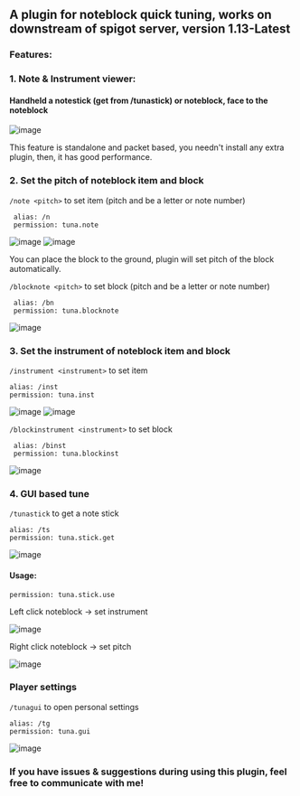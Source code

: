 ## A plugin for noteblock quick tuning, works on downstream of spigot server, version 1.13-Latest

### Features:

 ### 1. Note & Instrument viewer:
   #### Handheld a notestick (get from /tunastick) or noteblock, face to the noteblock
   
   ![image](https://github.com/Lumine1909/TunaReload/assets/133463833/bedf53a8-fc70-4894-9fdf-78265a47d02d)
   
   This feature is standalone and packet based, you needn't install any extra plugin, then, it has good performance.
   <br>

   
### 2. Set the pitch of noteblock item and block
   `/note <pitch>` to set item (pitch and be a letter or note number) <br>
     
     alias: /n
     permission: tuna.note
   
   ![image](https://github.com/Lumine1909/TunaReload/assets/133463833/030dd4df-c4aa-47e8-ba4e-307bd88c6ea8)
   ![image](https://github.com/Lumine1909/TunaReload/assets/133463833/fc4596d9-e89f-4573-abbd-7825e7a6ea26)

   You can place the block to the ground, plugin will set pitch of the block automatically.
  <br>


  `/blocknote <pitch>` to set block (pitch and be a letter or note number) <br>
  
     alias: /bn
     permission: tuna.blocknote

   ![image](https://github.com/Lumine1909/TunaReload/assets/133463833/538b608d-4e64-4402-a98d-fc73f42acc7e)
   <br>
### 3. Set the instrument of noteblock item and block
  `/instrument <instrument>` to set item <br>
  
    alias: /inst
    permission: tuna.inst

  ![image](https://github.com/Lumine1909/TunaReload/assets/133463833/f26ef0ba-ec00-4b34-80d9-2baa63efb4e1)
  ![image](https://github.com/Lumine1909/TunaReload/assets/133463833/3917b6c4-ce76-4f22-95c2-bc19cf4de05e)


  `/blockinstrument <instrument>` to set block <br>
  
     alias: /binst
     permission: tuna.blockinst

![image](https://github.com/Lumine1909/TunaReload/assets/133463833/42d59dfc-b00d-4080-bcee-99a062d1ed85)
   <br>  

### 4. GUI based tune

  `/tunastick` to get a note stick <br>
  
    alias: /ts
    permission: tuna.stick.get

  ![image](https://github.com/Lumine1909/TunaReload/assets/133463833/312df2bd-a5eb-42dc-8e3c-f6e207e6eb9e)


  #### Usage:

  `permission: tuna.stick.use`

  Left click noteblock -> set instrument
  
  ![image](https://github.com/Lumine1909/TunaReload/assets/133463833/30975487-1bb0-48bf-80a3-8d7852ade118)

  Right click noteblock -> set pitch

  ![image](https://github.com/Lumine1909/TunaReload/assets/133463833/63f91abd-d0b1-4ae3-802f-f864a43164af)


### Player settings
  `/tunagui` to open personal settings <br> 
  
    alias: /tg
    permission: tuna.gui

![image](https://github.com/Lumine1909/TunaReload/assets/133463833/ee06d461-88b9-4fce-8d85-47eec9074937)


### If you have issues & suggestions during using this plugin, feel free to communicate with me!




  
  




